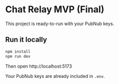 # Chat Relay MVP (Final)

This project is ready-to-run with your PubNub keys.

## Run it locally

```bash
npm install
npm run dev
```

Then open http://localhost:5173

Your PubNub keys are already included in `.env`.
